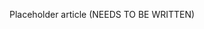 <!--
title: "Assessment Overview"
description: "Overview of assessment"
tags: "assessment manage vulnerabilities policy overview"
-->

Placeholder article (NEEDS TO BE WRITTEN)